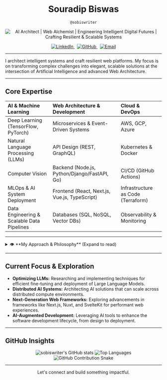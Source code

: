 <div align="center">

  # **Souradip Biswas**
  `@sobiswriter`

  <img src="https://readme-typing-svg.demolab.com?font=Fira+Code&weight=600&size=22&pause=1000&color=00A9F4&center=true&vCenter=true&width=500&height=70&lines=AI+Architect+%7C+Web+Alchemist;Engineering+Intelligent+Digital+Futures;Crafting+Resilient+%26+Scalable+Systems" alt="AI Architect | Web Alchemist | Engineering Intelligent Digital Futures | Crafting Resilient & Scalable Systems" />

  <p>
    <a href="https://www.linkedin.com/in/souradip-biswas-660248289/" target="_blank">
      <img src="https://img.shields.io/badge/LinkedIn-0A66C2?style=flat-square&logo=linkedin&logoColor=white" alt="LinkedIn">
    </a> &nbsp;
    <a href="https://github.com/sobiswriter" target="_blank">
      <img src="https://img.shields.io/badge/GitHub-181717?style=flat-square&logo=github&logoColor=white" alt="GitHub">
    </a> &nbsp;
    <a href="mailto:YOUR_EMAIL_ADDRESS_HERE">
      <img src="https://img.shields.io/badge/Email-D14836?style=flat-square&logo=gmail&logoColor=white" alt="Email">
    </a>
    </p>
</div>

---

I architect intelligent systems and craft resilient web platforms. My focus is on transforming complex challenges into elegant, scalable solutions at the intersection of Artificial Intelligence and advanced Web Architecture.

---

## Core Expertise

<div align="center">

| AI & Machine Learning                                  | Web Architecture & Development                     | Cloud & DevOps                               |
| :----------------------------------------------------- | :------------------------------------------------- | :------------------------------------------- |
| Deep Learning (TensorFlow, PyTorch)                    | Microservices & Event-Driven Systems               | AWS, GCP, Azure                              |
| Natural Language Processing (LLMs)                     | API Design (REST, GraphQL)                         | Kubernetes & Docker                          |
| Computer Vision                                        | Backend (Node.js, Python/Django/FastAPI, Go)       | CI/CD (GitHub Actions)                       |
| MLOps & AI System Deployment                           | Frontend (React, Next.js, Vue.js, TypeScript)      | Infrastructure as Code (Terraform)           |
| Data Engineering & Scalable Data Pipelines             | Databases (SQL, NoSQL, Vector DBs)                 | Observability & Monitoring                   |

</div>

---

<details>
  <summary>👁️ **My Approach & Philosophy** (Expand to read)</summary>

  > * **Clarity from Complexity:** I believe the most sophisticated solutions are those that bring clarity and simplicity to complex problems. My design philosophy centers on clean, maintainable, and understandable architectures.
  > * **Pragmatic Innovation:** While passionate about cutting-edge technology, I prioritize pragmatic solutions that deliver tangible value and are built to last.
  > * **Performance & Scalability by Design:** These are not afterthoughts but foundational pillars of any system I architect or build.
  > * **Ethical Technology:** I am committed to developing AI and web systems that are fair, transparent, and aligned with ethical principles.
  > * **Continuous Evolution:** The digital landscape is ever-changing. I am a lifelong learner, constantly refining my skills and exploring new paradigms to stay at the forefront.

</details>

---

## Current Focus & Exploration

* **Optimizing LLMs:** Researching and implementing techniques for efficient fine-tuning and deployment of Large Language Models.
* **Distributed AI Systems:** Architecting AI solutions that can scale across distributed compute environments.
* **Next-Generation Web Frameworks:** Exploring advancements in frameworks like Next.js, Nuxt, and SvelteKit for performant web experiences.
* **AI-Augmented Development:** Leveraging AI tools to enhance the software development lifecycle, from design to deployment.

---

## GitHub Insights

<div align="center">

  <img src="https://github-readme-stats.vercel.app/api?username=sobiswriter&show_icons=true&theme=transparent&hide_border=true&title_color=00A9F4&text_color=D3D3D3&icon_color=00A9F4&ring_color=00A9F4" alt="sobiswriter's GitHub stats" />
  <img src="https://github-readme-stats.vercel.app/api/top-langs/?username=sobiswriter&layout=compact&theme=transparent&hide_border=true&title_color=00A9F4&text_color=D3D3D3&langs_count=8" alt="Top Languages" />
  <br>
  <img src="https://raw.githubusercontent.com/sobiswriter/sobiswriter/output/github-contribution-grid-snake.svg" alt="GitHub Contribution Snake" />

</div>

---

<div align="center">
  Let's connect and build something impactful.
</div>

